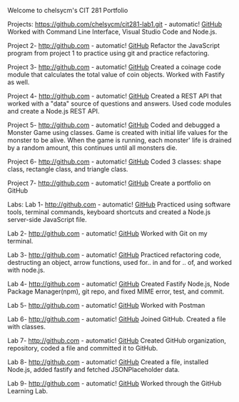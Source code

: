 Welcome to chelsycm's CIT 281 Portfolio

Projects: 
  https://github.com/chelsycm/cit281-lab1.git - automatic!
  [GitHub](http://github.com)
  Worked with Command Line Interface, Visual Studio Code and Node.js. 
  
  Project 2- 
  http://github.com - automatic!
  [GitHub](http://github.com)
  Refactor the JavaScript program from project 1 to practice using git and practice refactoring. 
  
  Project 3- 
  http://github.com - automatic!
  [GitHub](http://github.com)
  Created a coinage code module that calculates the total value of coin objects. Worked with Fastify as well. 
  
  Project 4- 
  http://github.com - automatic!
  [GitHub](http://github.com)
  Created a REST API that worked with a "data" source of questions and answers. Used code modules and create a Node.js REST API. 
  
  Project 5- 
  http://github.com - automatic!
  [GitHub](http://github.com)
  Coded and debugged a Monster Game using classes. Game is created with initial life values for the monster to be alive. When the game is running, each monster'
  life is drained by a random amount, this continues until all monsters die. 
   
  Project 6- 
  http://github.com - automatic!
  [GitHub](http://github.com)
  Coded 3 classes: shape class, rectangle class, and triangle class. 
  
  Project 7- 
  http://github.com - automatic!
  [GitHub](http://github.com)
  Create a portfolio on GitHub 
  
 Labs:
  Lab 1- 
  http://github.com - automatic!
  [GitHub](http://github.com)
  Practiced using software tools, terminal commands, keyboard shortcuts and created a Node.js server-side JavaScript file. 
  
  Lab 2- 
  http://github.com - automatic!
  [GitHub](http://github.com)
  Worked with Git on my terminal. 
  
  Lab 3- 
  http://github.com - automatic!
  [GitHub](http://github.com)
  Practiced refactoring code, destructing an object, arrow functions, used for.. in and for .. of, and worked with node.js. 
  
  Lab 4- 
  http://github.com - automatic!
  [GitHub](http://github.com)
  Created Fastify Node.js, Node Package Manager(npm), git repo, and fixed MIME error, test, and commit. 
  
  Lab 5- 
  http://github.com - automatic!
  [GitHub](http://github.com)
  Worked with Postman 
  
  Lab 6- 
  http://github.com - automatic!
  [GitHub](http://github.com)
  Joined GitHub. Created a file with classes. 
  
  Lab 7- 
  http://github.com - automatic!
  [GitHub](http://github.com)
  Created GitHub organization, repository, coded a file and committed it to GitHub. 
  
  Lab 8- 
  http://github.com - automatic!
  [GitHub](http://github.com)
  Created a file, installed Node.js, added fastify and fetched JSONPlaceholder data. 
  
  Lab 9- 
  http://github.com - automatic!
  [GitHub](http://github.com)
  Worked through the GitHub Learning Lab. 
  
  
  


